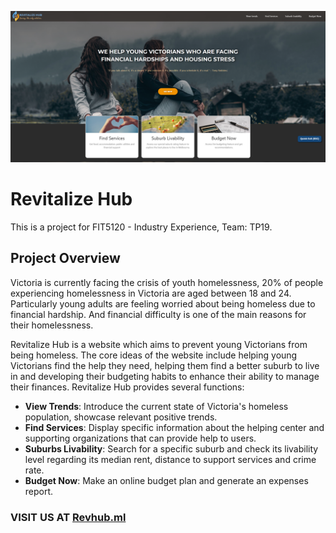 [![landingPage](/gitResources/landingPage.png "RevHub Landing")](https://revhub.ml)

# Revitalize Hub
This is a project for FIT5120 - Industry Experience, Team: TP19. 

## Project Overview				
Victoria is currently facing the crisis of youth homelessness, 20% of people experiencing homelessness in Victoria are aged between 18 and 24. Particularly young adults are feeling worried about being homeless due to financial hardship. And financial difficulty is one of the main reasons for their homelessness.

Revitalize Hub is a website which aims to prevent young Victorians from being homeless. The core ideas of the website include helping young Victorians find the help they need, helping them find a better suburb to live in and developing their budgeting habits to enhance their ability to manage their finances.
Revitalize Hub provides several functions:

- **View Trends**: Introduce the current state of Victoria's homeless population, showcase relevant positive trends.
- **Find Services**: Display specific information about the helping center and supporting organizations that can provide help to users. 
- **Suburbs Livability**: Search for a specific suburb and check its livability level regarding its median rent, distance to support services and crime rate.
- **Budget Now**: Make an online budget plan and generate an expenses report.

### VISIT US AT [Revhub.ml](https://revhub.ml)




